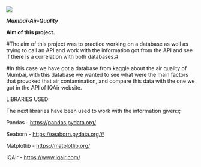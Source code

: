 <img src="/https://img.itinari.com/pages/images/original/5562d418-1616-409e-b458-a6ee61e46bac-istock-843318826.jpg?ch=DPR&dpr=1&w=1200&h=800&s=b08e442bc0c8d428106a238ce77f70da">

***Mumbai-Air-Quality***

**Aim of this project.**

#The aim of this project was to practice working on a database as well as trying to call an API and work with the information got from the API and see if there is a correlation with both databases.#

#In this case we have got a database from kaggle about the air quality of Mumbai, with this database we wanted to see what were the main factors that provoked that air contamination, and compare this data with the one we got in the API of IQAir website.

LIBRARIES USED:

 The next libraries have been used to work with the information given:ç

Pandas - https://pandas.pydata.org/

Seaborn - https://seaborn.pydata.org/#

Matplotlib - https://matplotlib.org/

IQAir - https://www.iqair.com/

